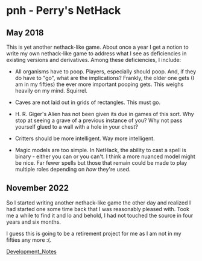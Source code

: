 # pnh - Perry's NetHack

## May 2018

This is yet another nethack-like game. About once a year I get a notion to write my own nethack-like game to address what I see as deficiencies in existing versions and derivatives. Among these deficiencies, I include:

* All organisms have to poop. Players, especially should poop. And, if they do have to "go", what are the implications? 
Frankly, the older one gets (I am in my fifties) the ever more important pooping gets. This weighs heavily on my mind. Squirrel.

* Caves are not laid out in grids of rectangles. This must go.

* H. R. Giger's Alien has not been given its due in games of this sort. Why stop at seeing a grave of a previous instance of you? Why not pass yourself glued to a wall with a hole in your chest?

* Critters should be more intelligent. Way more intelligent.

* Magic models are too simple. In NetHack, the ability to cast a spell is binary - either you can or you can't.
I think a more nuanced model might be nice. Far fewer spells but those that remain could be made to play multiple
roles depending on *how* they're used.

## November 2022

So I started writing another nethack-like game the other day and realized
I had started one some time back that I was reasonably pleased with. Took
me a while to find it and lo and behold, I had not touched the source in
four years and six months.

I guess this is going to be a retirement project for me as I am not in my
fifties any more :(.

[Development_Notes](./devnotes/development_notes.md)
